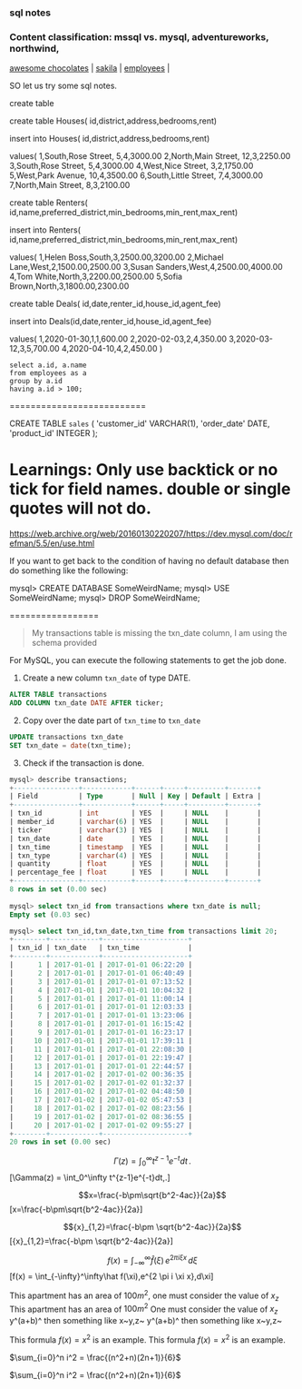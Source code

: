 ### sql notes

### Content classification: mssql vs. mysql, adventureworks, northwind, 

 [awesome chocolates](awechoco.md) | [sakila](sakila.md) | [employees](employees.md) |

SO let us try some sql notes.

create table 

create table Houses(
id,district,address,bedrooms,rent)

insert into Houses(
id,district,address,bedrooms,rent)

values(
1,South,Rose Street, 5,4,3000.00
2,North,Main Street, 12,3,2250.00
3,South,Rose Street, 5,4,3000.00
4,West,Nice Street, 3,2,1750.00
5,West,Park Avenue, 10,4,3500.00
6,South,Little Street, 7,4,3000.00
7,North,Main Street, 8,3,2100.00


create table Renters(
id,name,preferred_district,min_bedrooms,min_rent,max_rent)

insert into Renters(
id,name,preferred_district,min_bedrooms,min_rent,max_rent)

values(
1,Helen Boss,South,3,2500.00,3200.00
2,Michael Lane,West,2,1500.00,2500.00
3,Susan Sanders,West,4,2500.00,4000.00
4,Tom White,North,3,2200.00,2500.00
5,Sofia Brown,North,3,1800.00,2300.00

create table Deals(
id,date,renter_id,house_id,agent_fee)

insert into Deals(id,date,renter_id,house_id,agent_fee)

values(
1,2020-01-30,1,1,600.00
2,2020-02-03,2,4,350.00
3,2020-03-12,3,5,700.00
4,2020-04-10,4,2,450.00
)


```
select a.id, a.name 
from employees as a 
group by a.id 
having a.id > 100;
```

==========================

CREATE TABLE `sales` (
  'customer_id' VARCHAR(1),
  'order_date' DATE,
  'product_id' INTEGER
);

Learnings: Only use backtick or no tick for field names. double or single quotes will not do.
======================


https://web.archive.org/web/20160130220207/https://dev.mysql.com/doc/refman/5.5/en/use.html


If you want to get back to the condition of having no default database then do something like the following:

mysql> CREATE DATABASE SomeWeirdName;
mysql> USE SomeWeirdName;
mysql> DROP SomeWeirdName;

=================

> My transactions table is missing the txn_date column, I am using the schema provided

For MySQL, you can execute the following statements to get the job done.

1. Create a new column `txn_date` of type DATE.
```sql
ALTER TABLE transactions
ADD COLUMN txn_date DATE AFTER ticker;
```
2. Copy over the date part of `txn_time` to `txn_date`
```sql
UPDATE transactions txn_date
SET txn_date = date(txn_time);
```

3. Check if the transaction is done.

```sql
mysql> describe transactions;                                 
+----------------+------------+------+-----+---------+-------+
| Field          | Type       | Null | Key | Default | Extra |
+----------------+------------+------+-----+---------+-------+
| txn_id         | int        | YES  |     | NULL    |       |
| member_id      | varchar(6) | YES  |     | NULL    |       |
| ticker         | varchar(3) | YES  |     | NULL    |       |
| txn_date       | date       | YES  |     | NULL    |       |
| txn_time       | timestamp  | YES  |     | NULL    |       |
| txn_type       | varchar(4) | YES  |     | NULL    |       |
| quantity       | float      | YES  |     | NULL    |       |
| percentage_fee | float      | YES  |     | NULL    |       |
+----------------+------------+------+-----+---------+-------+
8 rows in set (0.00 sec)                                      
                                                              
mysql> select txn_id from transactions where txn_date is null;
Empty set (0.03 sec)                                          

mysql> select txn_id,txn_date,txn_time from transactions limit 20;
+--------+------------+---------------------+                     
| txn_id | txn_date   | txn_time            |                     
+--------+------------+---------------------+                     
|      1 | 2017-01-01 | 2017-01-01 06:22:20 |                     
|      2 | 2017-01-01 | 2017-01-01 06:40:49 |                     
|      3 | 2017-01-01 | 2017-01-01 07:13:52 |                     
|      4 | 2017-01-01 | 2017-01-01 10:04:32 |                     
|      5 | 2017-01-01 | 2017-01-01 11:00:14 |                     
|      6 | 2017-01-01 | 2017-01-01 12:03:33 |                     
|      7 | 2017-01-01 | 2017-01-01 13:23:06 |                     
|      8 | 2017-01-01 | 2017-01-01 16:15:42 |                     
|      9 | 2017-01-01 | 2017-01-01 16:23:17 |                     
|     10 | 2017-01-01 | 2017-01-01 17:39:11 |                     
|     11 | 2017-01-01 | 2017-01-01 22:08:30 |                     
|     12 | 2017-01-01 | 2017-01-01 22:19:47 |                     
|     13 | 2017-01-01 | 2017-01-01 22:44:57 |                     
|     14 | 2017-01-02 | 2017-01-02 00:36:35 |                     
|     15 | 2017-01-02 | 2017-01-02 01:32:37 |                     
|     16 | 2017-01-02 | 2017-01-02 04:48:50 |                     
|     17 | 2017-01-02 | 2017-01-02 05:47:53 |                     
|     18 | 2017-01-02 | 2017-01-02 08:23:56 |                     
|     19 | 2017-01-02 | 2017-01-02 08:36:55 |                     
|     20 | 2017-01-02 | 2017-01-02 09:55:27 |                     
+--------+------------+---------------------+                     
20 rows in set (0.00 sec)                                         
```


$$\Gamma(z) = \int_0^\infty t^{z-1}e^{-t}dt\,.$$ \[\Gamma(z) = \int_0^\infty t^{z-1}e^{-t}dt\,.\]

$$x=\frac{-b\pm\sqrt{b^2-4ac}}{2a}$$ \[x=\frac{-b\pm\sqrt{b^2-4ac}}{2a}\]

$${x}_{1,2}=\frac{-b\pm \sqrt{b^2-4ac}}{2a}$$ \[{x}_{1,2}=\frac{-b\pm \sqrt{b^2-4ac}}{2a}\]

$$f(x) = \int_{-\infty}^\infty\hat f(\xi)\,e^{2 \pi i \xi x}\,d\xi$$ \[f(x) = \int_{-\infty}^\infty\hat f(\xi)\,e^{2 \pi i \xi x}\,d\xi\]
    
This apartment has an area of $100m^2$, one must consider the value of $x_z$ This apartment has an area of $100m^2$ One must consider the value of $x_z$
    y^(a+b)^ then something like x~y,z~ y^(a+b)^ then something like x~y,z~
    
This formula $f(x) = x^2$ is an example. This formula $f(x) = x^2$ is an example.
         
   $\sum_{i=0}^n i^2 = \frac{(n^2+n)(2n+1)}{6}$

$\sum_{i=0}^n i^2 = \frac{(n^2+n)(2n+1)}{6}$

